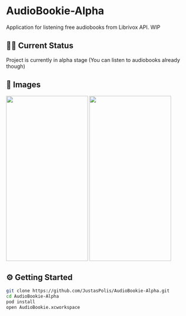 # AudioBookie-Alpha

Application for listening free audiobooks from Librivox API. WIP

## 🏃‍♂️ Current Status

Project is currently in alpha stage (You can listen to audiobooks already though)

## 🌁 Images

<img src="https://user-images.githubusercontent.com/20723848/108346321-ec410400-71e7-11eb-8366-8ce4619fa74c.png" width="222" height="448"> <img src="https://user-images.githubusercontent.com/20723848/108346240-d7fd0700-71e7-11eb-837c-62f39e1edcb8.png" width="222" height="448">

## ⚙️ Getting Started

``` bash
git clone https://github.com/JustasPolis/AudioBookie-Alpha.git
cd AudioBookie-Alpha
pod install
open AudioBookie.xcworkspace
```
